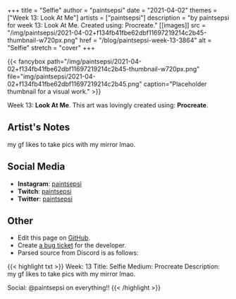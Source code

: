 +++
title =       "Selfie"
author =      "paintsepsi"
date =        "2021-04-02"
themes =      ["Week 13: Look At Me"]
artists =     ["paintsepsi"]
description = "by paintsepsi for week 13: Look At Me. Created using: Procreate."
[[images]]
      src = "/img/paintsepsi/2021-04-02+f134fb41fbe62dbf11697219214c2b45-thumbnail-w720px.png"
      href = "/blog/paintsepsi-week-13-3864"
      alt = "Selfie"
      stretch = "cover"
+++


{{< fancybox path="/img/paintsepsi/2021-04-02+f134fb41fbe62dbf11697219214c2b45-thumbnail-w720px.png" file="img/paintsepsi/2021-04-02+f134fb41fbe62dbf11697219214c2b45.png" caption="Placeholder thumbnail for a visual work." >}}


Week 13: **Look At Me**. This art was lovingly created using: **Procreate**.

## Artist's Notes

my gf likes to take pics with my mirror lmao.

## Social Media

- **Instagram**: <a href='https://instagram.com/paintsepsi' target='_blank'>paintsepsi</a>
- **Twitch**: <a href='https://twitch.tv/paintsepsi' target='_blank'>paintsepsi</a>
- **Twitter**: <a href='https://twitter.com/paintsepsi' target='_blank'>paintsepsi</a>

## Other

- Edit this page on [GitHub](https://github.com/teaminkling/web-refresh/edit/main/content/blog/paintsepsi-week-13-3864.md).
- Create [a bug ticket](https://github.com/teaminkling/web-refresh/issues/new?assignees=&labels=bug&template=problem-report.md&title=) for the developer.
- Parsed source from Discord is as follows:

{{< highlight txt >}}
Week: 13
Title: Selfie
Medium: Procreate
Description: my gf likes to take pics with my mirror lmao.

Social: @paintsepsi on everything!!
{{< /highlight >}}